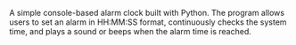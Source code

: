 A simple console-based alarm clock built with Python. The program allows users to set an alarm in HH:MM:SS format, continuously checks the system time, and plays a sound or beeps when the alarm time is reached.
